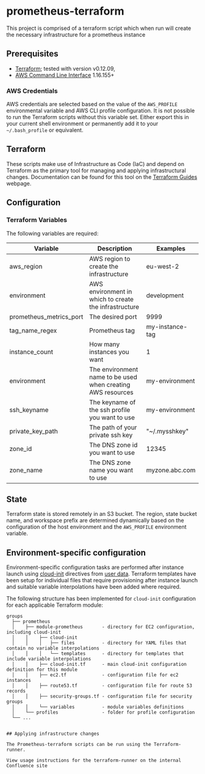 # prometheus-terraform

This project is comprised of a terraform script which when run will create the necessary infrastructure for a prometheus instance  

## Prerequisites

* [Terraform](https://www.terraform.io/); tested with version v0.12.09,
* [AWS Command Line Interface](https://aws.amazon.com/cli/) 1.16.155+

### AWS Credentials

AWS credentials are selected based on the value of the `AWS_PROFILE` environmental variable and AWS CLI profile configuration. It is not possible to run the Terraform scripts without this variable set. Either export this in your current shell environment or permanently add it to your `~/.bash_profile` or equivalent.

## Terraform

These scripts make use of Infrastructure as Code (IaC) and depend on Terraform as the primary tool for managing and applying infrastructural changes. Documentation can be found for this tool on the [Terraform Guides](https://www.terraform.io/guides/index.html) webpage.

## Configuration
### Terraform Variables

The following variables are required:

Variable    | Description | Examples
-------------|------------ |---------------
aws_region  | AWS region to create the infrastructure  | eu-west-2
environment  | AWS environment in which to create the infrastructure  | development
prometheus_metrics_port | The desired port | 9999
tag_name_regex | Prometheus tag | my-instance-tag
instance_count | How many instances you want | 1
environment | The environment name to be used when creating AWS resources | my-environment
ssh_keyname | The keyname of the ssh profile you want to use | my-environment
private_key_path | The path of your private ssh key | "~/.mysshkey"
zone_id | The DNS zone id you want to use | 12345
zone_name | The DNS zone name you want to use | myzone.abc.com

## State

Terraform state is stored remotely in an S3 bucket. The region, state bucket name, and workspace prefix are determined dynamically based on the configuration of the host environment and the `AWS_PROFILE` environment variable.

## Environment-specific configuration

Environment-specific configuration tasks are performed after instance launch using [cloud-init](https://cloud-init.io/) directives from [user data](https://docs.aws.amazon.com/AWSEC2/latest/UserGuide/user-data.html). Terraform templates have been setup for individual files that require provisioning after instance launch and suitable variable interpolations have been added where required.

The following structure has been implemented for `cloud-init` configuration for each applicable Terraform module:

```
groups
  ├── prometheus
  │    ├── module-prometheus       - directory for EC2 configuration, including cloud-init
  │    │    ├── cloud-init         
  │    │    │   ├── files          - directory for YAML files that contain no variable interpolations
  │    │    │   └── templates      - directory for templates that include variable interpolations
  │    │    ├── cloud-init.tf      - main cloud-init configuration definition for this module
  │    │    ├── ec2.tf             - configuration file for ec2 instances
  │    │    ├── route53.tf         - configuration file for route 53 records
  │    │    ├── security-groups.tf - configuration file for security groups
  │    │    └── variables          - module variables definitions
  │    └── profiles                - folder for profile configuration  
  └── ...


## Applying infrastructure changes

The Prometheus-terraform scripts can be run using the Terraform-runner.

View usage instructions for the terraform-runner on the internal Confluence site
